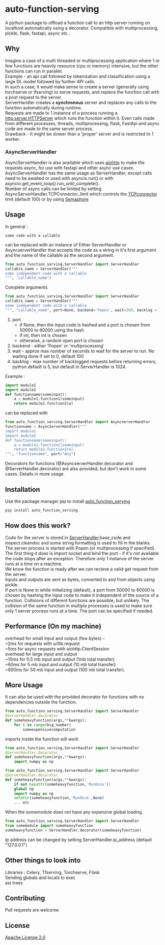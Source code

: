 # auto-function-serving

A python package to offload a function call to an http server running on localhost automatically using a decorator. Compatible with multiprocessing, pickle, flask, fastapi, async etc..

## Why

Imagine a case of a multi threaded or multiprocessing application where 1 or few functions are heavily resource (cpu or memory) intensive, but the other functions can run in parallel.\
Example - an api call followed by tokenization and classification using a large DL model followed by further API calls.\
In such a case, it would make sense to create a server (generally using torchserve or tfserving) to serve requests, and replace the function call with a post request to the server.\
ServerHandler creates a **synchronous** server and replaces any calls to the function automatically during runtime.\
Requests are made to 1 instance of a process running a [http.server.HTTPServer](https://docs.python.org/3/library/http.server.html) which runs the function within it. Even calls made from different processes, threads, multiprocessing, flask, FastApi and async code are made to the same server process.\
Drawback - It might be slower than a 'proper' server and is restricted to 1 worker.
### AsyncServerHandler
AsyncServerHandler is also available which uses [aiohttp](https://docs.aiohttp.org/) to make the requests async, for use with fastapi and other async use cases. \
AsyncServerHandler has the same usage as ServerHandler, except calls need to be awaited or used with asyncio.run() or with asyncio.get_event_loop().run_until_complete().\
Number of async calls can be limited by setting AsyncServerHandler.TCPConnector_limit which controls the [TCPconnector](https://docs.aiohttp.org/en/stable/client_reference.html?highlight=connector#aiohttp.TCPConnector) limit (default 100) or by using [Semaphore](https://docs.python.org/3/library/asyncio-sync.html#asyncio.Semaphore)

## Usage

In general : 
```
some code with a callable
```
can be replaced with an instance of Either ServerHandler or AsyncserverHandler that accepts the code as a string in it's first argument and the name of the callable as the second argument.
```python
from auto_function_serving.ServerHandler import ServerHandler
callable_name = ServerHandler("""
some independent code with a callable
""", "callable_name")
```
Complete arguments
```python
from auto_function_serving.ServerHandler import ServerHandler
callable_name = ServerHandler("""
some independent code with a callable
""", "callable_name", port=None, backend='Popen', wait=100, backlog = 1024))
```
1. port
    * if None, then the input code is hashed and a port is chosen from 50000 to 60000 using the hash
    * if int, then int is chosen
    * otherwise, a random open port is chosen
2. backend - either 'Popen' or 'multiprocessing'
3. wait - approx max number of seconds to wait for the server to run. No waiting done if set to 0, default 100
4. backlog - max number of backlogged requests before returning errors, python default is 5, but default in ServerHandler is 1024.


Example :
```python
import module1
import module2
def functionname(someinput):
    a = module1.function1(someinput)
    return module2.function2(a)
```
can be replaced with
```python
from auto_function_serving.ServerHandler import AsyncserverHandler
functionname = AsyncServerHandler("""
import module1
import module2
def functionname(someinput):
    a = module1.function1(someinput)
    return module2.function2(a)
""", "functionname", port="Any")
```
Decorators for functions (@AsyncserverHandler.decorator and @ServerHandler.decorator) are also provided, but don't work in some cases. Details in more usage.

## Installation

Use the package manager pip to install [auto_function_serving](https://pypi.org/project/auto-function-serving/)
```bash
pip install auto_function_serving
```

## How does this work?
Code for the server is stored in [ServerHandler](https://github.com/arrmansa/auto-function-serving/blob/main/src/auto_function_serving/ServerHandler.py).base_code and inspect.cleandoc and some string formatting is used to fill in the blanks.\
The server process is started with Popen (or multiprocessing if specified). The first thing it does is import socket and bind the port - if it's not available the code stops after an exception. Therefore only 1 instance of the server runs at a time on a machine.\
We know the function is ready after we can recieve a valid get request from the server.\
Inputs and outputs are sent as bytes, converted to and from objects using pickle.\
If port is None in while initializing (default), a port from 50000 to 60000 is chosen by hashing the input code to make it independent of the source of a function. Collisions of different functions are possible, but unlikely. The collision of the same function in multiple processes is used to make sure only 1 server process runs at a time. The port can be specified if needed.

## Performance (On my machine)
overhead for small input and output (few bytes) - \
~2ms for requests with urllib.request\
~5ms for async requests with aiohttp.ClientSession \
overhead for large input and output\
~10ms for 0.5 mb input and output (1mb total transfer).\
~60ms for 5 mb input and output (10 mb total transfer).\
~600ms for 50 mb input and output (100 mb total transfer).

## More Usage

It can also be used with the provided decorator for functions with no dependencies outside the function.
```python
from auto_function_serving.ServerHandler import ServerHandler
@ServerHandler.decorator
def someheavyfunction(args,**kwargs):
    for i in range(big_number)
        someexpensivecomputation
```
imports inside the function will work
```python
from auto_function_serving.ServerHandler import ServerHandler
@ServerHandler.decorator
def someheavyfunction(args,**kwargs):
    import numpy as np
```
```python
from auto_function_serving.ServerHandler import ServerHandler
@ServerHandler.decorator
def someheavyfunction(args,**kwargs):
	if not hasattr(someheavyfunction,'RunOnce'):
	global np
	import numpy as np
	setattr(someheavyfunction,'RunOnce',None)
	... etc
```

When the somemodule does not have any expensive global loading.
```python
from auto_function_serving.ServerHandler import ServerHandler
from somemodule import someheavyfunction
someheavyfunction = ServerHandler.decorator(someheavyfunction)
```
Ip address can be changed by setting ServerHandler.ip_address (default "127.0.0.1")

## Other things to look into
Libraries : Celery, Tfserving, Torchserve, Flask\
Sending globals and locals to exec\
ast trees

## Contributing
Pull requests are welcome.

## License
[Apache License 2.0](https://choosealicense.com/licenses/apache-2.0/)